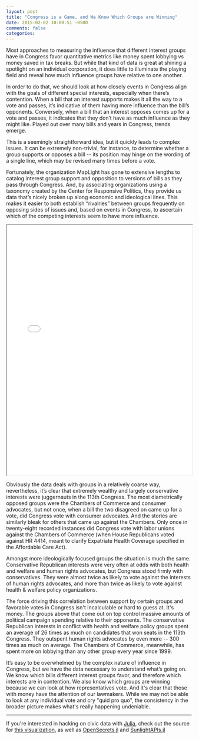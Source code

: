 ```yaml
---
layout: post
title: "Congress is a Game, and We Know Which Groups are Winning"
date: 2015-02-02 10:00:51 -0500
comments: false
categories: 
---
```


Most approaches to measuring the influence that different interest groups have in Congress favor quantitative metrics like money spent lobbying vs money saved in tax breaks. But while that kind of data is great at shining a spotlight on an individual corporation, it does little to illuminate the playing field and reveal how much influence groups have relative to one another.

In order to do that, we should look at how closely events in Congress align with the goals of different special interests, especially when there’s contention. When a bill that an interest supports makes it all the way to a vote and passes, it’s indicative of them having more influence than the bill’s opponents. Conversely, when a bill that an interest opposes comes up for a vote and passes, it indicates that they don’t have as much influence as they might like. Played out over many bills and years in Congress, trends emerge.

This is a seemingly straightforward idea, but it quickly leads to complex issues. It can be extremely non-trivial, for instance, to determine whether a group supports or opposes a bill -- its position may hinge on the wording of a single line, which may be revised many times before a vote.

Fortunately, the organization MapLight has gone to extensive lengths to catalog interest group support and opposition to versions of bills as they pass through Congress. And, by associating organizations using a taxonomy created by the Center for Responsive Politics, they provide us data that’s nicely broken up along economic and ideological lines. This makes it easier to both establish “rivalries” between groups frequently on opposing sides of issues and, based on events in Congress, to ascertain which of the competing interests seem to have more influence.

<iframe src="/visualizations/congress-is-a-game/" width="100%" height="680" scrolling="no"></iframe>

Obviously the data deals with groups in a relatively coarse way, nevertheless, it’s clear that extremely wealthy and largely conservative interests were juggernauts in the 113th Congress. The most diametrically opposed groups were the Chambers of Commerce and consumer advocates, but not once, when a bill the two disagreed on came up for a vote, did Congress vote with consumer advocates. And the stories are similarly bleak for others that came up against the Chambers. Only once in twenty-eight recorded instances did Congress vote with labor unions against the Chambers of Commerce (when House Republicans voted against HR 4414, meant to clarify Expatriate Health Coverage specified in the Affordable Care Act).

Amongst more ideologically focused groups the situation is much the same. Conservative Republican interests were very often at odds with both health and welfare and human rights advocates, but Congress stood firmly with conservatives. They were almost twice as likely to vote against the interests of human rights advocates, and more than twice as likely to vote against health & welfare policy organizations.

The force driving this correlation between support by certain groups and favorable votes in Congress isn't incalculable or hard to guess at. It's money. The groups above that come out on top control massive amounts of political campaign spending relative to their opponents. The conservative Republican interests in conflict with health and welfare policy groups spent an average of 26 times as much on candidates that won seats in the 113th Congress. They outspent human rights advocates by even more -- 300 times as much on average. The Chambers of Commerce, meanwhile, has spent more on lobbying than any other group every year since 1999.

It’s easy to be overwhelmed by the complex nature of influence in Congress, but we have the data necessary to understand what’s going on. We know which bills different interest groups favor, and therefore which interests are in contention. We also know which groups are winning because we can look at how representatives vote. And it's clear that those with money have the attention of our lawmakers. While we may not be able to look at any individual vote and cry "quid pro quo", the consistency in the broader picture makes what's really happening undeniable.

-------

If you're interested in hacking on civic data with [Julia](http://julialang.org/), check out the source for [this visualization](https://github.com/WestleyArgentum/congressional-influence-model), as well as [OpenSecrets.jl](https://github.com/WestleyArgentum/OpenSecrets.jl) and [SunlightAPIs.jl](https://github.com/WestleyArgentum/SunlightAPIs.jl)
